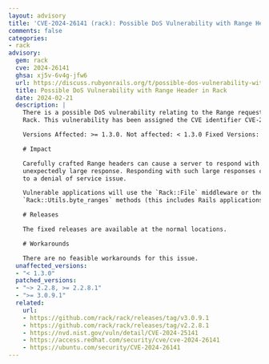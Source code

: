 ```yaml
---
layout: advisory
title: 'CVE-2024-26141 (rack): Possible DoS Vulnerability with Range Header in Rack'
comments: false
categories:
- rack
advisory:
  gem: rack
  cve: 2024-26141
  ghsa: xj5v-6v4g-jfw6
  url: https://discuss.rubyonrails.org/t/possible-dos-vulnerability-with-range-header-in-rack/84944
  title: Possible DoS Vulnerability with Range Header in Rack
  date: 2024-02-21
  description: |
    There is a possible DoS vulnerability relating to the Range request header in
    Rack. This vulnerability has been assigned the CVE identifier CVE-2024-26141.

    Versions Affected: >= 1.3.0. Not affected: < 1.3.0 Fixed Versions: 3.0.9.1, 2.2.8.1

    # Impact

    Carefully crafted Range headers can cause a server to respond with an
    unexpectedly large response. Responding with such large responses could lead
    to a denial of service issue.

    Vulnerable applications will use the `Rack::File` middleware or the
    `Rack::Utils.byte_ranges` methods (this includes Rails applications).

    # Releases

    The fixed releases are available at the normal locations.

    # Workarounds

    There are no feasible workarounds for this issue.
  unaffected_versions:
  - "< 1.3.0"
  patched_versions:
  - "~> 2.2.8, >= 2.2.8.1"
  - ">= 3.0.9.1"
  related:
    url:
    - https://github.com/rack/rack/releases/tag/v3.0.9.1
    - https://github.com/rack/rack/releases/tag/v2.2.8.1
    - https://nvd.nist.gov/vuln/detail/CVE-2024-25141
    - https://access.redhat.com/security/cve/cve-2024-26141
    - https://ubuntu.com/security/CVE-2024-26141
---
```

